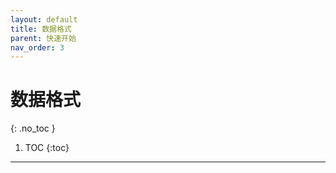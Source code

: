 ```yaml
---
layout: default
title: 数据格式
parent: 快速开始
nav_order: 3
---
```


# 数据格式
{: .no_toc }

1. TOC
{:toc}
---